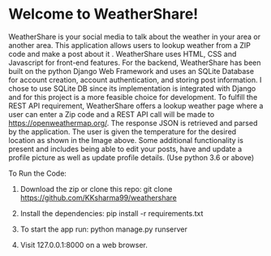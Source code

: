 # Welcome to WeatherShare!
WeatherShare is your social media to talk about the weather in your area or another area. This application allows users to lookup weather from a ZIP code and make a post about it . WeatherShare uses HTML, CSS and Javascript for front-end features. For the backend, WeatherShare has been built on the python Django Web Framework and uses an SQLite Database for account creation, account authentication, and storing post information. I chose to use SQLite DB since its implementation is integrated with Django and for this project is a more feasible choice for development. To fulfill the REST API requirement, WeatherShare offers a lookup weather page where a user can enter a Zip code and a REST API call will be made to https://openweathermap.org/. The response JSON is retrieved and parsed by the application. The user is given the temperature for the desired location as shown in the Image above. Some additional functionality is present and includes being able to edit your posts, have and update a profile picture as well as update profile details. (Use python 3.6 or above)


To Run the Code:

1. Download the zip or clone this repo: git clone https://github.com/KKsharma99/weathershare

2. Install the dependencies: pip install -r requirements.txt

3. To start the app run: python manage.py runserver

3. Visit 127.0.0.1:8000 on a web browser.

